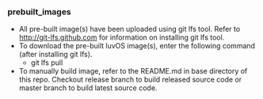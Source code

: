 ### prebuilt_images
- All pre-built image(s) have been uploaded using git lfs tool. Refer to http://git-lfs.github.com for information on installing git lfs tool.
- To download the pre-built luvOS image(s), enter the following command (after installing git lfs).
    - git lfs pull
- To manually build image, refer to the README.md in base directory of this repo. Checkout release branch to build released source code or master branch to build latest source code.

